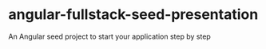 angular-fullstack-seed-presentation
===================================

An Angular seed project to start your application step by step
